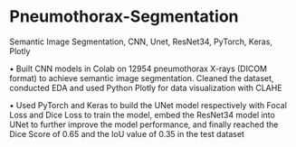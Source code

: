 # Pneumothorax-Segmentation
Semantic Image Segmentation, CNN, Unet, ResNet34, PyTorch, Keras, Plotly

•	Built CNN models in Colab on 12954 pneumothorax X-rays (DICOM format) to achieve semantic image segmentation. Cleaned the dataset, conducted EDA and used Python Plotly for data visualization with CLAHE

•	Used PyTorch and Keras to build the UNet model respectively with Focal Loss and Dice Loss to train the model, embed the ResNet34 model into UNet to further improve the model performance, and finally reached the Dice Score of 0.65 and the IoU value of 0.35 in the test dataset

